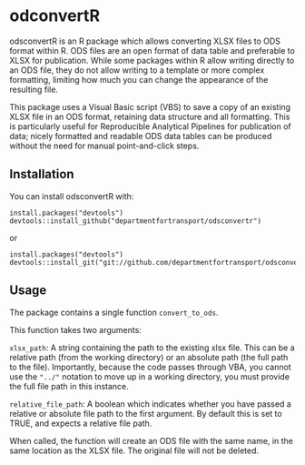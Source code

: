 
# odconvertR

odsconvertR is an R package which allows converting XLSX files to ODS format within R. ODS files are an open format of data table and preferable to XLSX for publication. While some packages within R allow writing directly to an ODS file, they do not allow writing to a template or more complex formatting, limiting how much you can change the appearance of the resulting file.

This package uses a Visual Basic script (VBS) to save a copy of an existing XLSX file in an ODS format, retaining data structure and all formatting. This is particularly useful for Reproducible Analytical Pipelines for publication of data; nicely formatted and readable ODS data tables can be produced without the need for manual point-and-click steps.

## Installation

You can install odsconvertR with:

    install.packages("devtools")
    devtools::install_github("departmentfortransport/odsconvertr")

or

    install.packages("devtools")
    devtools::install_git("git://github.com/departmentfortransport/odsconvertr.git")

## Usage

The package contains a single function `convert_to_ods`.

This function takes two arguments:

`xlsx_path`: A string containing the path to the existing xlsx file. This can be a relative path (from the working directory) or an absolute path (the full path to the file). Importantly, because the code passes through VBA, you cannot use the `"../"` notation to move up in a working directory, you must provide the full file path in this instance.

`relative_file_path`: A boolean which indicates whether you have passed a relative or absolute file path to the first argument. By default this is set to TRUE, and expects a relative file path.

When called, the function will create an ODS file with the same name, in the same location as the XLSX file. The original file will not be deleted.
